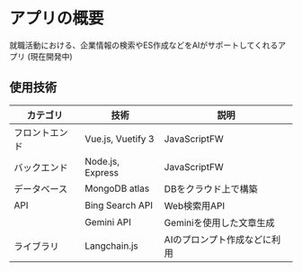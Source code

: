 # アプリの概要
就職活動における、企業情報の検索やES作成などをAIがサポートしてくれるアプリ (現在開発中)



## 使用技術
| **カテゴリ**     | **技術**             | **説明** |
|------------------|----------------------|----------|
| フロントエンド   | Vue.js, Vuetify 3         | JavaScriptFW|
| バックエンド     | Node.js, Express              | JavaScriptFW |
| データベース     | MongoDB atlas             | DBをクラウド上で構築 |
|       API    | Bing Search API      | Web検索用API |
|        | Gemini API           | Geminiを使用した文章生成 |
| ライブラリ     | Langchain.js  | AIのプロンプト作成などに利用 |
